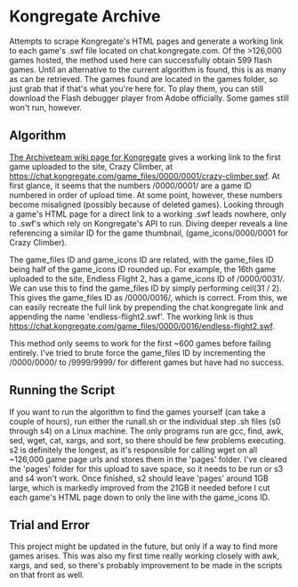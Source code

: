 # Kongregate Archive

Attempts to scrape Kongregate's HTML pages and generate a working link to each game's .swf file located on chat.kongregate.com. Of the >126,000 games hosted, the method used here can successfully obtain 599 flash games. Until an alternative to the current algorithm is found, this is as many as can be retrieved. The games found are located in the games folder, so just grab that if that's what you're here for. To play them, you can still download the Flash debugger player from Adobe officially. Some games still won't run, however.

## Algorithm

[The Archiveteam wiki page for Kongregate](https://wiki.archiveteam.org/index.php/Kongregate) gives a working link to the first game uploaded to the site, Crazy Climber, at <https://chat.kongregate.com/game_files/0000/0001/crazy-climber.swf>. At first glance, it seems that the numbers /0000/0001/ are a game ID numbered in order of upload time. At some point, however, these numbers become misaligned (possibly because of deleted games). Looking through a game's HTML page for a direct link to a working .swf leads nowhere, only to .swf's which rely on Kongregate's API to run. Diving deeper reveals a line referencing a similar ID for the game thumbnail, (game_icons/0000/0001 for Crazy Climber).

The game_files ID and game_icons ID are related, with the game_files ID being half of the game_icons ID rounded up. For example, the 16th game uploaded to the site, Endless Flight 2, has a game_icons ID of /0000/0031/. We can use this to find the game_files ID by simply performing ceil(31 / 2). This gives the game_files ID as /0000/0016/, which is correct. From this, we can easily recreate the full link by prepending the chat.kongregate link and appending the name 'endless-flight2.swf'. The working link is thus <https://chat.kongregate.com/game_files/0000/0016/endless-flight2.swf>.

This method only seems to work for the first ~600 games before failing entirely. I've tried to brute force the game_files ID by incrementing the /0000/0000/ to /9999/9999/ for different games but have had no success.

## Running the Script

If you want to run the algorithm to find the games yourself (can take a couple of hours), run either the runall.sh or the individual step .sh files (s0 through s4) on a Linux machine. The only programs run are gcc, find, awk, sed, wget, cat, xargs, and sort, so there should be few problems executing. s2 is definitely the longest, as it's responsible for calling wget on all ~126,000 game page urls and stores them in the 'pages' folder. I've cleared the 'pages' folder for this upload to save space, so it needs to be run or s3 and s4 won't work. Once finished, s2 should leave 'pages' around 1GB large, which is markedly improved from the 21GB it needed before I cut each game's HTML page down to only the line with the game_icons ID.

## Trial and Error

This project might be updated in the future, but only if a way to find more games arises. This was also my first time really working closely with awk, xargs, and sed, so there's probably improvement to be made in the scripts on that front as well.
